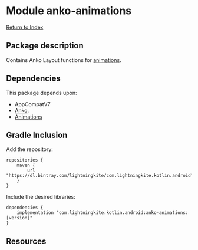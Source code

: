# Module anko-animations

[Return to Index](../)

## Package description

Contains Anko Layout functions for [animations](../animations/index.html).
    
## Dependencies

This package depends upon:
 - AppCompatV7 
 - [Anko](https://github.com/Kotlin/anko/wiki/Anko-Layouts).
 - [Animations](../animations/index.html)


## Gradle Inclusion

Add the repository:

```
repositories {
    maven {
        url "https://dl.bintray.com/lightningkite/com.lightningkite.kotlin.android"
    }
}
```

Include the desired libraries:

```
dependencies {
    implementation "com.lightningkite.kotlin.android:anko-animations:[version]"
}
```

## Resources